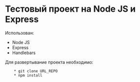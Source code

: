 # Тестовый проект на Node JS и Express

Использован:
* Node JS
* Express
* Handlebars

Для развертывание проекта необходимо:
```
    * git clone URL_REPO
    * npm install
```
